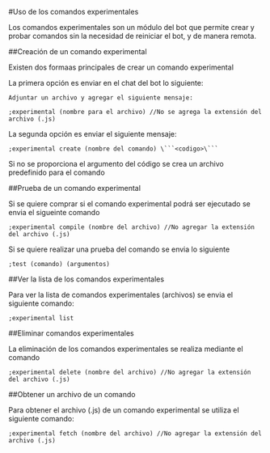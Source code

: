 #Uso de los comandos experimentales

Los comandos experimentales son un módulo del bot que permite crear y probar comandos sin la necesidad de reiniciar el bot, y de manera remota.

##Creación de un comando experimental

Existen dos formaas principales de crear un comando experimental

La primera opción es enviar en el chat del bot lo siguiente:

```
Adjuntar un archivo y agregar el siguiente mensaje:

;experimental (nombre para el archivo) //No se agrega la extensión del archivo (.js)
```

La segunda opción es enviar el siguiente mensaje:

```
;experimental create (nombre del comando) \```<codigo>\```
```

Si no se proporciona el argumento del código se crea un archivo predefinido para el comando

##Prueba de un comando experimental

Si se quiere comprar si el comando experimental podrá ser ejecutado se envia el sigueinte comando
```
;experimental compile (nombre del archivo) //No agregar la extensión del archivo (.js)
```

Si se quiere realizar una prueba del comando se envia lo siguiente
```
;test (comando) (argumentos)
```

##Ver la lista de los comandos experimentales 

Para ver la lista de comandos experimentales (archivos) se envia el siguiente comando:
```
;experimental list
```

##Eliminar comandos experimentales

La eliminación de los comandos experimentales se realiza mediante el comando
```
;experimental delete (nombre del archivo) //No agregar la extensión del archivo (.js)
```

##Obtener un archivo de un comando

Para obtener el archivo (.js) de un comando experimental se utiliza el siguiente comando:
```
;experimental fetch (nombre del archivo) //No agregar la extensión del archivo (.js)
```
